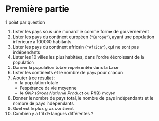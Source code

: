 # Première partie

1 point par question

1. Lister les pays sous une monarchie comme forme de gouvernement
1. Lister les pays du continent européen (`"Europe"`), ayant une population inférieure à 100000 habitants
1. Lister les pays du continent africain (`"Africa"`), qui ne sont pas indépendants
1. Lister les 10 villes les plus habitées, dans l'ordre décroissant de la population
1. Donner la population totale représentée dans la base
1. Lister les continents et le nombre de pays pour chacun
1. Ajouter à ce résultat :
	- la population totale
	- l'espérance de vie moyenne
	- le *GNP* (*Gross National Product* ou PNB) moyen
1. Donner le nombre de pays total, le nombre de pays indépendants et le nombre de pays indépendants
1. Quel est le plus gros continent 
1. Combien y a t'il de langues différentes ?
